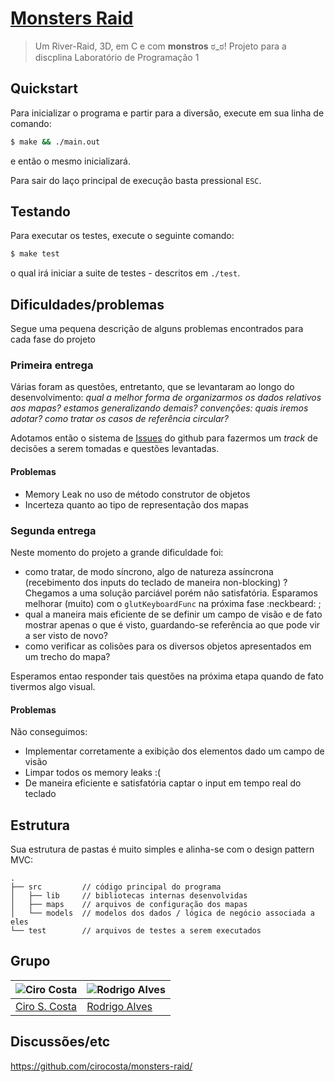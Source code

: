 # [Monsters Raid](https://github.com/cirocosta/monsters-raid/)

> Um River-Raid, 3D, em C e com **monstros** ಠ_ಠ! Projeto para a discplina Laboratório de Programação 1


## Quickstart

Para inicializar o programa e partir para a diversão, execute em sua linha de comando:

```sh
$ make && ./main.out
```

e então o mesmo inicializará.

Para sair do laço principal de execução basta pressional `ESC`.


## Testando

Para executar os testes, execute o seguinte comando:

```sh
$ make test
```

o qual irá iniciar a suite de testes - descritos em `./test`.


## Dificuldades/problemas

Segue uma pequena descrição de alguns problemas encontrados para cada fase do projeto

### Primeira entrega

Várias foram as questões, entretanto, que se levantaram ao longo do desenvolvimento: *qual a melhor forma de organizarmos os dados relativos aos mapas? estamos generalizando demais? convenções: quais iremos adotar? como tratar os casos de referência circular?*

Adotamos então o sistema de [Issues](https://github.com/cirocosta/monsters-raid/issues) do github para fazermos um *track* de decisões a serem tomadas e questões levantadas.

#### Problemas

- Memory Leak no uso de método construtor de objetos
- Incerteza quanto ao tipo de representação dos mapas

### Segunda entrega

Neste momento do projeto a grande dificuldade foi:

-	como tratar, de modo síncrono, algo de natureza assíncrona (recebimento dos inputs do teclado de maneira non-blocking) ? Chegamos a uma solução parciável porém não satisfatória. Esparamos melhorar (muito) com o `glutKeyboardFunc` na próxima fase :neckbeard: ;
-	qual a maneira mais eficiente de se definir um campo de visão e de fato mostrar apenas o que é visto, guardando-se referência ao que pode vir a ser visto de novo?
-	como verificar as colisões para os diversos objetos apresentados em um trecho do mapa?

Esperamos entao responder tais questões na próxima etapa quando de fato tivermos algo visual.


#### Problemas

Não conseguimos:

-	Implementar corretamente a exibição dos elementos dado um campo de visão
-	Limpar todos os memory leaks :(
-	De maneira eficiente e satisfatória captar o input em tempo real do teclado


## Estrutura

Sua estrutura de pastas é muito simples e alinha-se com o design pattern MVC:

```
.
├── src         // código principal do programa
│   ├── lib     // bibliotecas internas desenvolvidas
│   ├── maps    // arquivos de configuração dos mapas
│   └── models  // modelos dos dados / lógica de negócio associada a eles
└── test        // arquivos de testes a serem executados
```


## Grupo

| ![Ciro Costa](https://avatars1.githubusercontent.com/u/3574444?s=100) | ![Rodrigo Alves](https://avatars2.githubusercontent.com/u/337906?s=100) |
| --------------------------------------------------------------------- | ----------------------------------------------------------------------- |
| [Ciro S. Costa](https://github.com/cirocosta)                         | [Rodrigo Alves](https://github.com/rasouza)                             |


## Discussões/etc

https://github.com/cirocosta/monsters-raid/

